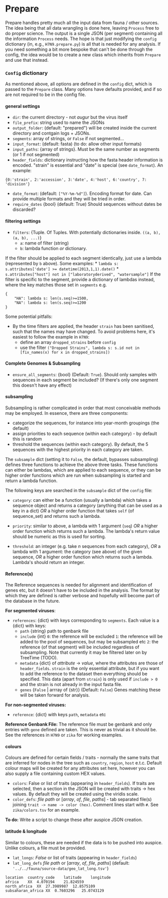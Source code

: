 # Prepare
Prepare handles pretty much all the input data from fauna / other sources.
The idea being that all data wrangling is done here, leaving `Process` free to do proper science.
The output is a single JSON (per segment) containing all the information `Process` needs.
The hope is that just modifying the `config` dictionary (in, e.g., `H7N9.prepare.py`) is all that is needed for any analysis.
If you need something a bit more bespoke that can't be done through the config, the idea would be to create a new class which inherits from `Prepare` and use that instead.

### `Config` dictionary
As mentioned above, all options are defined in the `config` dict, which is passed to the `Prepare` class.
Many options have defaults provided, and if so are not required to be in the config file.

#### general settings
* `dir`: the current directory - not _augur_ but the virus itself
* `file_prefix`: string used to name the JSONs
* `output_folder`: (default: "prepared") will be created inside the current directory and contgain logs + JSONs.
* `segments`: array of strings, or `False` if not segmented...
* `input_format`: (default: fasta) (to do: allow other input formats)
* `input_paths`: {array of strings}. Must be the same number as segments (or 1 if not segmented)
* `header_fields`: dictionary instructing how the fasta header information is encoded. "strain" is essential and "date" is special (see `date_format`). An example:
```
{0:'strain', 2:'accession', 3:'date', 4:'host', 6:'country', 7: 'division'}
```
* `date_format`: (default: `["%Y-%m-%d"]`). Encoding format for date. Can provide multiple formats and they will be tried in order.
* `require_dates` {bool} (default: True) Should sequences without dates be discarded?

#### filtering settings
* `filters`: {Tuple. Of Tuples. With potentially dictionaries inside. `((a, b), (a, b), ...)`}
  * `a`: name of filter (string)
  * `b`: lambda function _or_ dictionary.

If the filter should be applied to each segment identically, just use a lambda (represented by `b` above).
Some examples:
    * `lambda s: s.attributes['date'] >= datetime(2013,1,1).date()`
    * `s.attributes["host"] not in ["laboratoryderived", "watersample"]`
If the filter is specific to the segment, provide a dictionary of lambdas instead, where the key matches those set in `segments` e.g.
```
{
    "HA": lambda s: len(s.seq)>=1500,
    "NA": lambda s: len(s.seq)>=1200
}
```
Some potential pitfalls:
* By the time filters are applied, the header `strain` has been sanitised, such that the names may have changed.
To avoid problems here, it's easiest to follow the example in `H7N9`:
  * define an array `dropped_strains` before `config`
  * use the filter `("Dropped Strains", lambda s: s.id not in [fix_names(x) for x in dropped_strains])`


#### Complete Genomes & Subsampling
* `ensure_all_segments`: {bool} (Default: `True`). Should only samples with sequences in each segment be included? (If there's only one segment this doesn't have any effect)

#### subsampling
Subsampling is rather complicated in order that most conceivable methods may be employed.
In essence, there are three components:
* categorize the sequences, for instance into year-month groupings (the default)
* assign priorities to each sequence (within each category) - by default this is random
* threshold the sequences (within each category). By default, the 5 sequences with the highest priority in each category are taken.

The `subsample` dict (setting it to `False`, the default, bypasses subsampling) defines three functions to achieve the above three tasks.
These functions can either be lambdas, which are applied to each sequence, or they can be higher order functions which are run when subsampling is started and return a lambda function.

The following keys are searched in the `subsample` dict of the `config` file:
* `category`: can either be a function (usually a lambda) which takes a sequence object and returns a category (anything that can be used as a key in a dict) _OR_ a higher order function that takes `self` (of sequence_set) and returns such a lambda.

* `priority`: similar to above, a lambda with 1 argument (`seq`) _OR_ a higher order function which returns such a lambda. The lambda's return value should be numeric as this is used for sorting.

* `threshold`: an integer (e.g. take _n_ sequences from each category), _OR_ a lambda with 1 argument: the category (see above) of the given sequence, _OR_ a higher order function which returns such a lambda. Lambda's should return an integer.


#### Reference(s)
The Reference sequences is needed for alignment and identification of genes etc, but it doesn't have to be included in the analysis.
The format by which they are defined is rather verbose and hopefully will become part of the database in the future.

**For segmented viruses**:
  * `references`: {dict} with keys corresponding to `segments`. Each value is a {dict} with keys:
    * `path` {string} path to genbank file
    * `include` {int}
    `0`: the reference will be excluded
    `1`: the reference will be added to the pool of sequences, but may be subsampled etc
    `2`: the reference (of that segment) will be included regardless of subsampling.
    Note that currently it may be filtered later on by TreeTime (TODO).
    * `metadata` {dict} of _attribute_ -> _value_, where the attributes are those of `header_fields`.
    `strain` is the only essential attribute, but if you want to add the reference to the dataset then everything should be specified.
    This data (apart from `strain`) is only used if `include > 0` and the strain is not already in the input fasta file.
    * `genes` {`False` | arrray of {str}} (Default: `False`)
    Genes matching these will be taken forward for analysis.

**For non-segmented viruses:**
  * `reference`: {dict} with keys `path`, `metadata` etc

**Reference Genbank File:**
The reference file must be genbank and only entries with `gene` defined are taken.
This is never as trivial as it should be.
See the references in `H7N9` or `zika` for working examples.


#### colours
Colours are defined for certain fields / traits - normally the same traits that are inferred for nodes in the tree such as `country`, `region`, `host` e.t.c.
Default colour maps will be created for any attributes set here, however you can also supply a file containing custom HEX values.
  * `colors`: False or list of traits (appearing in `header_fields`). If traits are selected, then a section in the JSON will be created with traits -> hex values. By default they will be created using the viridis scale.
  * `color_defs`: _file path_ or [_array_, _of_, _file_, _paths_] - tab separated file(s) joining `trait -> name -> color (hex)`.
  Comment lines start with `#`. See `zika/colors.tsv` for an example.

**To do:** Write a script to change these after auspice JSON creation.

#### latitude & longitude
Similar to colours, these are needed if the data is to be pushed into auspice.
Unlike colours, a file must be provided.
  * `lat_longs`: _False_ or list of traits (appearing in `header_fields`)
  * `lat_long_defs` _file path_ or [_array_, _of_, _file_, _paths_] (default: `'../../fauna/source-data/geo_lat_long.tsv'`)
  ```
  location	country_code	latitude	longitude
  africa	XX	4.070194	21.824559
  north_africa	XX	27.3989987	12.8575109
  subsaharan_africa	XX	0.7603296	25.0743129
  ```

